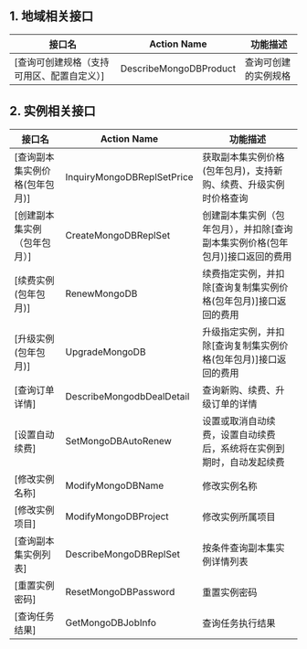 ## 1. 地域相关接口
| 接口名 | Action Name | 功能描述 |
|---------|---------|---------|
| [查询可创建规格（支持可用区、配置自定义）] | DescribeMongoDBProduct | 查询可创建的实例规格 |

## 2. 实例相关接口

| 接口名 | Action Name | 功能描述 |
|---------|---------|---------|
| [查询副本集实例价格(包年包月)] | InquiryMongoDBReplSetPrice | 获取副本集实例价格(包年包月)，支持新购、续费、升级实例时价格查询 |
| [创建副本集实例（包年包月）] | CreateMongoDBReplSet | 创建副本集实例（包年包月），并扣除[查询副本集实例价格(包年包月)]接口返回的费用|
| [续费实例(包年包月)] | RenewMongoDB| 续费指定实例，并扣除[查询复制集实例价格(包年包月)]接口返回的费用|
| [升级实例(包年包月)] | UpgradeMongoDB| 升级指定实例，并扣除[查询复制集实例价格(包年包月)]接口返回的费用|
| [查询订单详情] | DescribeMongodbDealDetail | 查询新购、续费、升级订单的详情|
| [设置自动续费]| SetMongoDBAutoRenew | 设置或取消自动续费，设置自动续费后，系统将在实例到期时，自动发起续费|
| [修改实例名称] | ModifyMongoDBName | 修改实例名称|
| [修改实例项目] | ModifyMongoDBProject| 修改实例所属项目|
| [查询副本集实例列表] | DescribeMongoDBReplSet |  按条件查询副本集实例详情列表 | 
| [重置实例密码] | ResetMongoDBPassword | 重置实例密码 |
| [查询任务结果] | GetMongoDBJobInfo | 查询任务执行结果 |  
